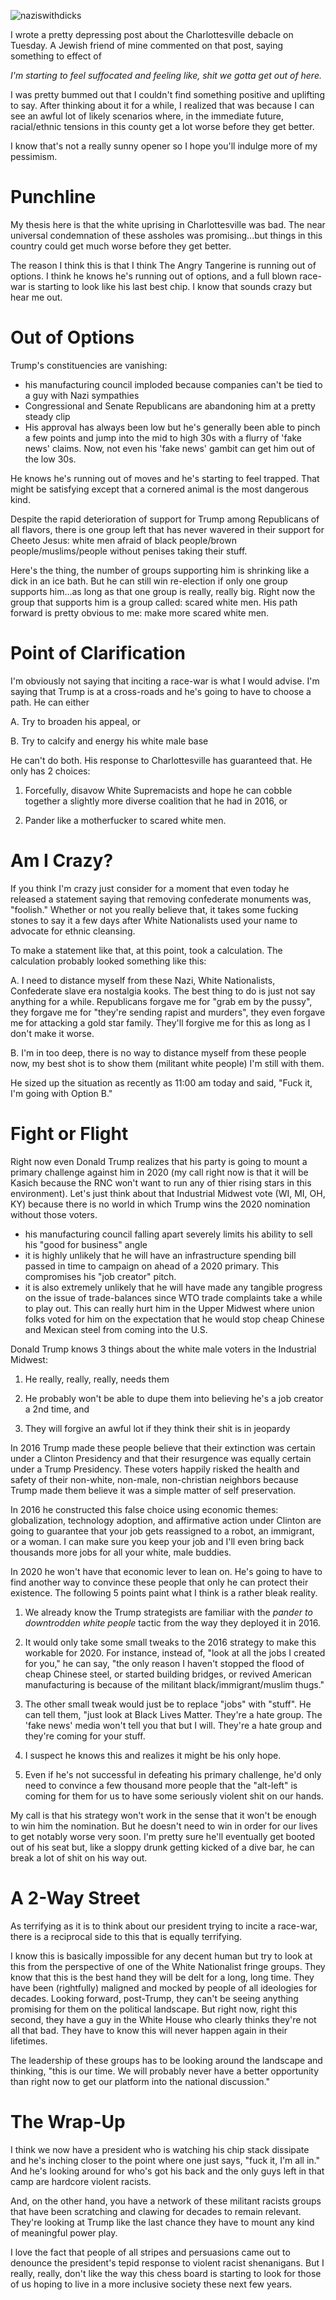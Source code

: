 ![naziswithdicks](/images/naziswithdicks.jpg)

I wrote a pretty depressing post about the Charlottesville debacle on Tuesday.  A Jewish friend of mine commented on that post, saying something to effect of

*I'm starting to feel suffocated and feeling like, shit we gotta get out of here.*

I was pretty bummed out that I couldn't find something positive and uplifting to say.  After thinking about it for a while, I realized that was because I can see an awful lot of likely scenarios where, in the immediate future, racial/ethnic tensions in this county get a lot worse before they get better.

I know that's not a really sunny opener so I hope you'll indulge more of my pessimism.  

# Punchline

My thesis here is that the white uprising in Charlottesville was bad.  The near universal condemnation of these assholes was promising...but things in this country could get much worse before they get better.  

The reason I think this is that I think The Angry Tangerine is running out of options. I think he knows he's running out of options, and a full blown race-war is starting to look like his last best chip.  I know that sounds crazy but hear me out.

# Out of Options

Trump's constituencies are vanishing:

* his manufacturing council imploded because companies can't be tied to a guy with Nazi sympathies
* Congressional and Senate Republicans are abandoning him at a pretty steady clip
* His approval has always been low but he's generally been able to pinch a few points and jump into the mid to high 30s with a flurry of 'fake news' claims.  Now, not even his 'fake news' gambit can get him out of the low 30s.

He knows he's running out of moves and he's starting to feel trapped.  That might be satisfying except that a cornered animal is the most dangerous kind.  

Despite the rapid deterioration of support for Trump among Republicans of all flavors, there is one group left that has never wavered in their support for Cheeto Jesus: white men afraid of black people/brown people/muslims/people without penises taking their stuff.

Here's the thing, the number of groups supporting him is shrinking like a dick in an ice bath.  But he can still win re-election if only one group supports him...as long as that one group is really, really big.  Right now the group that supports him is a group called: scared white men.  His path forward is pretty obvious to me: make more scared white men.  

# Point of Clarification

I'm obviously not saying that inciting a race-war is what I would advise.  I'm saying that Trump is at a cross-roads and he's going to have to choose a path. He can either

A. Try to broaden his appeal, or

B. Try to calcify and energy his white male base

He can't do both.  His response to Charlottesville has guaranteed that.  He only has 2 choices: 

1. Forcefully, disavow White Supremacists and hope he can cobble together a slightly more diverse coalition that he had in 2016, or

2. Pander like a motherfucker to scared white men.

# Am I Crazy?

If you think I'm crazy just consider for a moment that even today he released a statement saying that removing confederate monuments was, "foolish."  Whether or not you really believe that, it takes some fucking stones to say it a few days after White Nationalists used your name to advocate for ethnic cleansing.  

To make a statement like that, at this point, took a calculation. The calculation probably looked something like this:

A. I need to distance myself from these Nazi, White Nationalists, Confederate slave era nostalgia kooks.  The best thing to do is just not say anything for a while.  Republicans forgave me for "grab em by the pussy", they forgave me for "they're sending rapist and murders", they even forgave me for attacking a gold star family.  They'll forgive me for this as long as I don't make it worse.

B.  I'm in too deep, there is no way to distance myself from these people now, my best shot is to show them (militant white people) I'm still with them.

He sized up the situation as recently as 11:00 am today and said, "Fuck it, I'm going with Option B."

# Fight or Flight

Right now even Donald Trump realizes that his party is going to mount a primary challenge against him in 2020 (my call right now is that it will be Kasich because the RNC won't want to run any of thier rising stars in this environment).  Let's just think about that Industrial Midwest vote (WI, MI, OH, KY) because there is no world in which Trump wins the 2020 nomination without those voters.

* his manufacturing council falling apart severely limits his ability to sell his "good for business" angle
* it is highly unlikely that he will have an infrastructure spending bill passed in time to campaign on ahead of a 2020 primary.  This compromises his "job creator" pitch.
* it is also extremely unlikely that he will have made any tangible progress on the issue of trade-balances since WTO trade complaints take a while to play out.  This can really hurt him in the Upper Midwest where union folks voted for him on the expectation that he would stop cheap Chinese and Mexican steel from coming into the U.S.

Donald Trump knows 3 things about the white male voters in the Industrial Midwest:

1. He really, really, really, needs them

2. He probably won't be able to dupe them into believing he's a job creator a 2nd time, and

3. They will forgive an awful lot if they think their shit is in jeopardy

In 2016 Trump made these people believe that their extinction was certain under a Clinton Presidency and that their resurgence was equally certain under a Trump Presidency.  These voters happily risked the health and safety of their non-white, non-male, non-christian neighbors because Trump made them believe it was a simple matter of self preservation.  

In 2016 he constructed this false choice using economic themes: globalization, technology adoption, and affirmative action under Clinton are going to guarantee that your job gets reassigned to a robot, an immigrant, or a woman.  I can make sure you keep your job and I'll even bring back thousands more jobs for all your white, male buddies.

In 2020 he won't have that economic lever to lean on.  He's going to have to find another way to convince these people that only he can protect their existence.  The following 5 points paint what I think is a rather bleak reality.

1. We already know the Trump strategists are familiar with the *pander to downtrodden white people* tactic from the way they deployed it in 2016.

2. It would only take some small tweaks to the 2016 strategy to make this workable for 2020.  For instance, instead of, "look at all the jobs I created for you," he can say, "the only reason I haven't stopped the flood of cheap Chinese steel, or started building bridges, or revived American manufacturing is because of the militant black/immigrant/muslim thugs."

3. The other small tweak would just be to replace "jobs" with "stuff".  He can tell them, "just look at Black Lives Matter.  They're a hate group.  The 'fake news' media won't tell you that but I will.  They're a hate group and they're coming for your stuff.

4. I suspect he knows this and realizes it might be his only hope.

5. Even if he's not successful in defeating his primary challenge, he'd only need to convince a few thousand more people that the "alt-left" is coming for them for us to have some seriously violent shit on our hands.  

My call is that his strategy won't work in the sense that it won't be enough to win him the nomination.  But he doesn't need to win in order for our lives to get notably worse very soon.  I'm pretty sure he'll eventually get booted out of his seat but, like a sloppy drunk getting kicked of a dive bar, he can break a lot of shit on his way out.


# A 2-Way Street

As terrifying as it is to think about our president trying to incite a race-war, there is a reciprocal side to this that is equally terrifying.

I know this is basically impossible for any decent human but try to look at this from the perspective of one of the White Nationalist fringe groups.  They know that this is the best hand they will be delt for a long, long time.  They have been (rightfully) maligned and mocked by people of all ideologies for decades.  Looking forward, post-Trump, they can't be seeing anything promising for them on the political landscape.  But right now, right this second,  they have a guy in the White House who clearly thinks they're not all that bad.  They have to know this will never happen again in their lifetimes.  

The leadership of these groups has to be looking around the landscape and thinking, "this is our time.  We will probably never have a better opportunity than right now to get our platform into the national discussion."

# The Wrap-Up

I think we now have a president who is watching his chip stack dissipate and he's inching closer to the point where one just says, "fuck it, I'm all in."  And he's looking around for who's got his back and the only guys left in that camp are hardcore violent racists.

And, on the other hand, you have a network of these militant racists groups that have been scratching and clawing for decades to remain relevant.  They're looking at Trump like the last chance they have to mount any kind of meaningful power play.

I love the fact that people of all stripes and persuasions came out to denounce the president's tepid response to violent racist shenanigans.  But I really, really, don't like the way this chess board is starting to look for those of us hoping to live in a more inclusive society these next few years.
